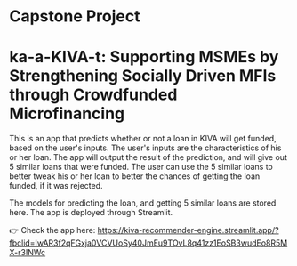 # Capstone Project
# ka-a-KIVA-t: Supporting MSMEs by Strengthening Socially Driven MFIs through Crowdfunded Microfinancing

This is an app that predicts whether or not a loan in KIVA will get funded, based on the user's inputs. The user's inputs are the characteristics of his or her loan. The app will output the result of the prediction, and will give out 5 similar loans that were funded. The user can use the 5 similar loans to better tweak his or her loan to better the chances of getting the loan funded, if it was rejected.

The models for predicting the loan, and getting 5 similar loans are stored here. The app is deployed through Streamlit.

👉 Check the app here: https://kiva-recommender-engine.streamlit.app/?fbclid=IwAR3f2qFGxja0VCVUoSy40JmEu9TOvL8q41zz1EoSB3wudEo8R5MX-r3INWc
